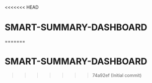<<<<<<< HEAD
# SMART-SUMMARY-DASHBOARD
=======
# SMART-SUMMARY-DASHBOARD
>>>>>>> 74a92ef (Initial commit)
